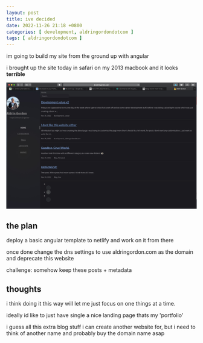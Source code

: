 ```yaml
---
layout: post
title: ive decided
date: 2022-11-26 21:18 +0800
categories: [ development, aldringordondotcom ]
tags: [ aldringordondotcom ]
---
```


im going to build my site from the ground up with angular

i brought up the site today in safari on my 2013 macbook and it looks **terrible**

![Safari Screenshot](./assets/../../assets/SafariWebsiteScreenshot.jpg)

## the plan

deploy a basic angular template to netlify and work on it from there

once done change the dns settings to use aldringordon.com as the domain and deprecate this website

challenge: somehow keep these posts + metadata

## thoughts

i think doing it this way will let me just focus on one things at a time.

ideally id like to just have single a nice landing page thats my 'portfolio'

i guess all this extra blog stuff i can create another website for, but i need to think of another name and probably buy the domain name asap